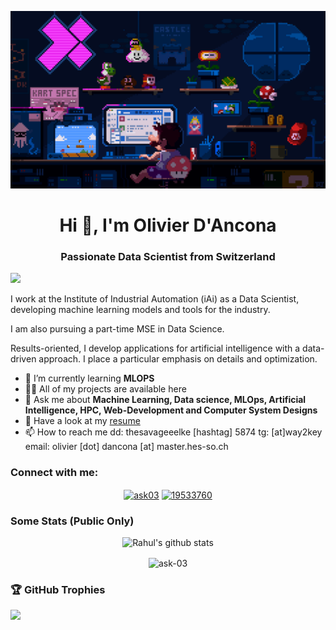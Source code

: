 [![MasterHead](https://github.com/ASK-03/ASK-03/blob/main/static/mario.gif)](https://github.com/ASK-03)

<h1 align="center">Hi 👋, I'm Olivier D'Ancona</h1>
<h3 align="center">Passionate Data Scientist from Switzerland</h3>

![](https://komarev.com/ghpvc/?username=odancona&style=for-the-badge)

I work at the Institute of Industrial Automation (iAi) as a Data Scientist, developing machine learning models and tools for the industry.

I am also pursuing a part-time MSE in Data Science.

Results-oriented, I develop applications for artificial intelligence with a data-driven approach. I place a particular emphasis on details and optimization.

- 🌱 I’m currently learning **MLOPS**
- 👨‍💻 All of my projects are available here
- 💬 Ask me about **Machine Learning, Data science, MLOps, Artificial Intelligence, HPC, Web-Development and Computer System Designs**
- 📄 Have a look at my [resume](https://drive.google.com/file/d/1YQC3shfDQQaddHpnno4k82rdOI5bAnr3/view?usp=drive_link)
- 📫 How to reach me dd: thesavageeelke [hashtag] 5874 tg: [at]way2key email: olivier [dot] dancona [at] master.hes-so.ch

<h3 align="left">Connect with me:</h3>
<p align="center">
<a href="https://www.linkedin.com/in/odancona/" target="blank"><img align="center" src="https://raw.githubusercontent.com/rahuldkjain/github-profile-readme-generator/master/src/images/icons/Social/linked-in-alt.svg" alt="ask03" height="30" width="40" /></a>
<a href="https://stackoverflow.com/users/7556522/olivier-dancona" target="blank"><img align="center" src="https://raw.githubusercontent.com/rahuldkjain/github-profile-readme-generator/master/src/images/icons/Social/stack-overflow.svg" alt="19533760" height="30" width="40" /></a>
</p>

### Some Stats (Public Only)

<p align="center" >
<img alt="Rahul's github stats" src="https://github-readme-stats.vercel.app/api?username=odancona&show_icons=true&theme=light"  > 
</p>
<p align="center">
<img align="center" src="https://github-readme-streak-stats.herokuapp.com/?user=odancona&" alt="ask-03" />
</p>

### 🏆 GitHub Trophies

![](https://github-profile-trophy.vercel.app/?username=odancona&theme=gitdimmed&no-frame=false&no-bg=false&margin-w=4)
